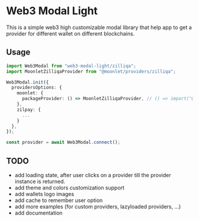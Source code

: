 # Web3 Modal Light

This is a simple web3 high customizable modal library that help app to get a provider for different wallet on different blockchains.

## Usage

```ts
import Web3Modal from "web3-modal-light/zilliqa";
import MoonletZilliqaProvider from "@moonlet/providers/zilliqa";

Web3Modal.init({
  providersOptions: {
    moonlet: {
      packageProvider: () => MoonletZilliqaProvider, // () => import("@moonlet/providers/zilliqa") for lazyloading using webpack
    },
    zilpay: {
      ...
    }
  },
});

const provider = await Web3Modal.connect();
```

## TODO

- add loading state, after user clicks on a provider till the provider instance is returned.
- add theme and colors customization support
- add wallets logo images
- add cache to remember user option
- add more examples (for custom providers, lazyloaded providers, ...)
- add documentation
